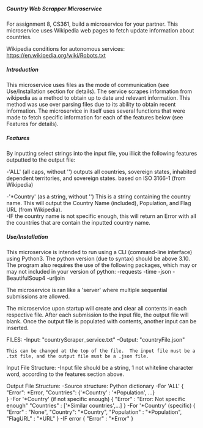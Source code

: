 ##### Country Web Scrapper Microservice 

For assignment 8, CS361, build a microservice for your partner. This microservice uses Wikipedia web pages to fetch update information about countries.  

Wikipedia conditions for autonomous services: https://en.wikipedia.org/wiki/Robots.txt

##### Introduction

This microservice uses files as the mode of communication (see Use/Installation section for details).  The service scrapes information from wikipedia as a method to obtain up to date and relevant information.  This method was use over parsing files due to its ability to obtain recent information.  The microservice in itself uses several functions that were made to fetch specific information for each of the features below (see Features for details).

##### Features

By inputting select strings into the input file, you illicit the following features outputted to the output file:

-'ALL' (all caps, without '') outputs all countries, sovereign states, inhabited dependent territories, and sovereign states. based on ISO 3166-1 (from Wikipedia)

-'*Country' (as a string, without '') This is a string containing the country name.  This will output the Country Name (included), Population, and Flag URL (from Wikipedia).  
    -IF the country name is not specific enough, this will return an Error with all the countries that are contain the inputted country name.

##### Use/Installation

This microservice is intended to run using a CLI (command-line interface) using Python3.  The python version (due to syntax)  should be above 3.10. The program also requires the use of the following packages, which may or may not included in your version of python:
    -requests
    -time
    -json
    -BeautifulSoup4
    -urljoin

The microservice is ran like a 'server' where multiple sequential submissions are allowed.  

The microservice upon startup will create and clear all contents in each respective file. After each submission to the input file, the output file will blank.  Once the output file is populated with contents, another input can be inserted.

FILES:
    -Input: "countryScraper_service.txt"
    -Output: "countryFile.json"

    This can be changed at the top of the file.  The input file must be a .txt file, and the output file must be a .json file.  

Input File Structure:
    -Input file should be a string, 1 not whiteline character word, according to the features section above.

Output File Structure:
    -Source structure: Python dictionary
    -For 'ALL' {
        "Error": *Error,
        "Countries": {'*Country' : '*Population', ...}        
    }
    -For '*Country' (if not specific enough)
    {
        "Error" : "Error: Not specific enough"
        "Countries" : ['*Similar countries',...]
    }
    -For '*Country' (specific)
    {
        "Error" : "None",
        "Country": "*Country",
        "Population" : "*Population",
        "FlagURL" : "*URL"
    }
    -IF error
    {
        "Error" : "*Error"
    }

